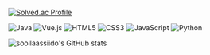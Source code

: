 
[![Solved.ac Profile](http://mazassumnida.wtf/api/generate_badge?boj=soollaassiido)](https://solved.ac/soollaassiido)

<!-- 기술 스택 뱃지: 스파이더맨 테마 색상 사용 -->

![Java](https://img.shields.io/badge/Java-DF1F2D?style=for-the-badge&logo=java&logoColor=white)
![Vue.js](https://img.shields.io/badge/Vue.js-2B3784?style=for-the-badge&logo=vuedotjs&logoColor=white)
![HTML5](https://img.shields.io/badge/HTML5-DF1F2D?style=for-the-badge&logo=html5&logoColor=white)
![CSS3](https://img.shields.io/badge/CSS3-2B3784?style=for-the-badge&logo=css3&logoColor=white)
![JavaScript](https://img.shields.io/badge/JavaScript-DF1F2D?style=for-the-badge&logo=javascript&logoColor=white)
![Python](https://img.shields.io/badge/Python-2B3784?style=for-the-badge&logo=python&logoColor=white)

<!-- GitHub Stats -->

![soollaassiido's GitHub stats](https://github-readme-stats.vercel.app/api?username=soollaassiido&show_icons=true&theme=dark)


<!--
[![Solved.ac Profile](http://mazassumnida.wtf/api/generate_badge?boj=soollaassiido)](https://solved.ac/soollaassiido)

![Java](https://img.shields.io/badge/Java-007396?style=flat&logo=Java&logoColor=white)
![Python](https://img.shields.io/badge/Python-3776AB?style=flat&logo=Python&logoColor=white)

![kimyeonhoo's GitHub stats](https://github-readme-stats.vercel.app/api?username=kimyeonhoo&show_icons=true&theme=dark)
<!--
**yeonhookim/yeonhookim** is a ✨ _special_ ✨ repository because its `README.md` (this file) appears on your GitHub profile.

Here are some ideas to get you started:

- 🔭 I’m currently working on ...
- 🌱 I’m currently learning ...
- 👯 I’m looking to collaborate on ...
- 🤔 I’m looking for help with ...
- 💬 Ask me about ...
- 📫 How to reach me: ...
- 😄 Pronouns: ...
- ⚡ Fun fact: ...
-->
